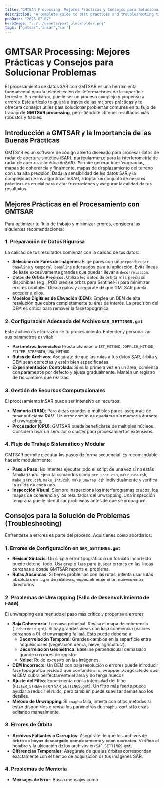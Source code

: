 ```yaml
---
title: "GMTSAR Processing: Mejores Prácticas y Consejos para Solucionar Problemas"
description: "A complete guide to best practices and troubleshooting tips for GMTSAR processing, covering data preparation, configuration, resource management, and common issues like unwrapping failures and orbital errors. Improve your InSAR results with these expert insights."
pubDate: "2025-07-07"
heroImage: "../../assets/post_placeholder.png"
tags: ["gmtsar","insar","sar"]
---
```



# GMTSAR Processing: Mejores Prácticas y Consejos para Solucionar Problemas

El procesamiento de datos SAR con GMTSAR es una herramienta fundamental para la teledetección de deformaciones de la superficie terrestre. Sin embargo, puede ser un proceso complejo y propenso a errores. Este artículo te guiará a través de las mejores prácticas y te ofrecerá consejos útiles para solucionar problemas comunes en tu flujo de trabajo de **GMTSAR processing**, permitiéndote obtener resultados más robustos y fiables.

## Introducción a GMTSAR y la Importancia de las Buenas Prácticas

GMTSAR es un software de código abierto diseñado para procesar datos de radar de apertura sintética (SAR), particularmente para la interferometría de radar de apertura sintética (InSAR). Permite generar interferogramas, mapas de coherencia y finalmente, mapas de desplazamiento del terreno con una alta precisión. Dada la sensibilidad de los datos SAR y la complejidad de los algoritmos InSAR, adoptar un conjunto de mejores prácticas es crucial para evitar frustraciones y asegurar la calidad de tus resultados.

## Mejores Prácticas en el Procesamiento con GMTSAR

Para optimizar tu flujo de trabajo y minimizar errores, considera las siguientes recomendaciones:

### 1. Preparación de Datos Rigurosa

La calidad de tus resultados comienza con la calidad de tus datos:

*   **Selección de Pares de Imágenes**: Elige pares con un `perpendicular baseline` y `temporal baseline` adecuados para tu aplicación. Evita líneas de base excesivamente grandes que puedan llevar a `decorrelación`. 
*   **Datos de Órbita Precisos**: Utiliza los datos de órbita más precisos disponibles (e.g., POD precise orbits para Sentinel-1) para minimizar errores orbitales. Descárgalos y asegúrate de que GMTSAR pueda acceder a ellos. 
*   **Modelos Digitales de Elevación (DEM)**: Emplea un DEM de alta resolución que cubra completamente tu área de interés. La precisión del DEM es crítica para remover la fase topográfica.

### 2. Configuración Adecuada del Archivo `SAR_SETTINGS.gmt`

Este archivo es el corazón de tu procesamiento. Entender y personalizar sus parámetros es vital:

*   **Parámetros Esenciales**: Presta atención a `INT_METHOD`, `DOPPLER_METHOD`, `FILTER_STRENGTH`, `UNW_METHOD`. 
*   **Rutas de Archivos**: Asegúrate de que las rutas a tus datos SAR, órbita y DEM sean correctas y estén bien especificadas. 
*   **Experimentación Controlada**: Si es la primera vez en un área, comienza con parámetros por defecto y ajusta gradualmente. Mantén un registro de los cambios que realizas.

### 3. Gestión de Recursos Computacionales

El procesamiento InSAR puede ser intensivo en recursos:

*   **Memoria (RAM)**: Para áreas grandes o múltiples pares, asegúrate de tener suficiente RAM. Un error común es quedarse sin memoria durante el unwrapping. 
*   **Procesador (CPU)**: GMTSAR puede beneficiarse de múltiples núcleos. Considera usar un servidor o clúster para procesamientos extensivos.

### 4. Flujo de Trabajo Sistemático y Modular

GMTSAR permite ejecutar los pasos de forma secuencial. Es recomendable hacerlo modularmente:

*   **Paso a Paso**: No intentes ejecutar todo el script de una vez si no estás familiarizado. Ejecuta comandos como `pre_proc.csh`, `make_raw.csh`, `make_sarc.csh`, `make_int.csh`, `make_unwrap.csh` individualmente y verifica la salida de cada uno.
*   **Inspección Visual**: Siempre inspecciona los interferogramas crudos, los mapas de coherencia y los resultados del unwrapping. Una inspección temprana puede identificar problemas antes de que se propaguen.

## Consejos para la Solución de Problemas (Troubleshooting)

Enfrentarse a errores es parte del proceso. Aquí tienes cómo abordarlos:

### 1. Errores de Configuración en `SAR_SETTINGS.gmt`

*   **Revisar Sintaxis**: Un simple error tipográfico o un formato incorrecto puede detener todo. Usa `grep` o `less` para buscar errores en las líneas cercanas a donde GMTSAR reporta el problema.
*   **Rutas Absolutas**: Si tienes problemas con las rutas, intenta usar rutas absolutas en lugar de relativas, especialmente si te mueves entre directorios.

### 2. Problemas de Unwrapping (Fallo de Desenvolvimiento de Fase)

El unwrapping es a menudo el paso más crítico y propenso a errores:

*   **Baja Coherencia**: La causa principal. Revisa el mapa de coherencia (`_coherence.grd`). Si hay grandes áreas con baja coherencia (valores cercanos a 0), el unwrapping fallará. Esto puede deberse a:
    *   **Decorrelación Temporal**: Grandes cambios en la superficie entre adquisiciones (vegetación densa, nieve, agricultura).
    *   **Decorrelación Geométrica**: Baseline perpendicular demasiado grande o errores de registro. 
    *   **Noise**: Ruido excesivo en las imágenes.
*   **DEM Incorrecto**: Un DEM con baja resolución o errores puede introducir fase topográfica residual que confunde al unwrapper. Asegúrate de que el DEM cubra perfectamente el área y no tenga huecos.
*   **Ajuste del Filtro**: Experimenta con la intensidad del filtro (`FILTER_STRENGTH` en `SAR_SETTINGS.gmt`). Un filtro más fuerte puede ayudar a reducir el ruido, pero también puede suavizar demasiado los detalles.
*   **Método de Unwrapping**: Si `snaphu` falla, intenta con otros métodos si están disponibles o revisa los parámetros de `snaphu.conf` si lo estás editando manualmente.

### 3. Errores de Órbita

*   **Archivos Faltantes o Corruptos**: Asegúrate de que los archivos de órbita se hayan descargado completamente y sean correctos. Verifica el nombre y la ubicación de los archivos en `SAR_SETTINGS.gmt`.
*   **Diferencias Temporales**: Asegúrate de que las órbitas correspondan exactamente con el tiempo de adquisición de tus imágenes SAR.

### 4. Problemas de Memoria

*   **Mensajes de Error**: Busca mensajes como 
